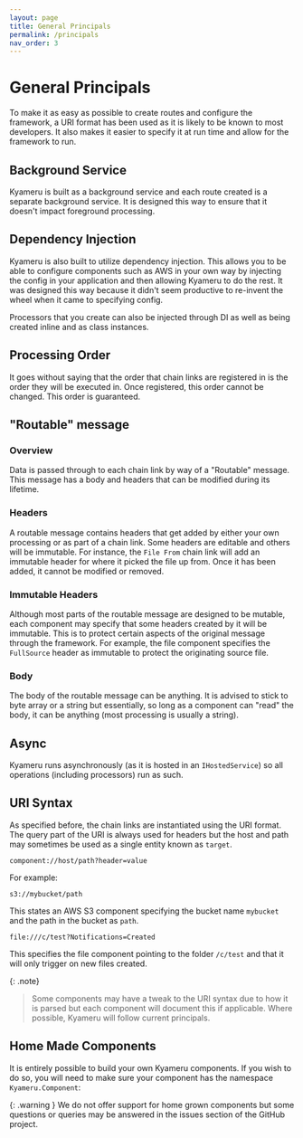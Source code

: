 ```yaml
---
layout: page
title: General Principals
permalink: /principals
nav_order: 3
---
```


# General Principals

To make it as easy as possible to create routes and configure the framework, a URI format has been used as it is likely to be known to most developers. It also makes it easier to specify it at run time and allow for the framework to run.

## Background Service

Kyameru is built as a background service and each route created is a separate background service. It is designed this way to ensure that it doesn't impact foreground processing.

## Dependency Injection

Kyameru is also built to utilize dependency injection. This allows you to be able to configure components such as AWS in your own way by injecting the config in your application and then allowing Kyameru to do the rest. It was designed this way because it didn't seem productive to re-invent the wheel when it came to specifying config.

Processors that you create can also be injected through DI as well as being created inline and as class instances.

## Processing Order

It goes without saying that the order that chain links are registered in is the order they will be executed in. Once registered, this order cannot be changed. This order is guaranteed.

## "Routable" message
### Overview

Data is passed through to each chain link by way of a "Routable" message. This message has a body and headers that can be modified during its lifetime.

### Headers

A routable message contains headers that get added by either your own processing or as part of a chain link. Some headers are editable and others will be immutable. For instance, the `File From` chain link will add an immutable header for where it picked the file up from. Once it has been added, it cannot be modified or removed.

### Immutable Headers

Although most parts of the routable message are designed to be mutable, each component may specify that some headers created by it will be immutable. This is to protect certain aspects of the original message through the framework. For example, the file component specifies the `FullSource` header as immutable to protect the originating source file.

### Body

The body of the routable message can be anything. It is advised to stick to byte array or a string but essentially, so long as a component can "read" the body, it can be anything (most processing is usually a string).

## Async

Kyameru runs asynchronously (as it is hosted in an `IHostedService`) so all operations (including processors) run as such.

## URI Syntax

As specified before, the chain links are instantiated using the URI format. The query part of the URI is always used for headers but the host and path may sometimes be used as a single entity known as `target`.

```
component://host/path?header=value
```

For example:

```
s3://mybucket/path
```
This states an AWS S3 component specifying the bucket name `mybucket` and the path in the bucket as `path`.


```
file:///c/test?Notifications=Created
```

This specifies the file component pointing to the folder `/c/test` and that it will only trigger on new files created.

{: .note}
> Some components may have a tweak to the URI syntax due to how it is parsed but each component will document this if applicable. Where possible, Kyameru will follow current principals.

## Home Made Components

It is entirely possible to build your own Kyameru components. If you wish to do so, you will need to make sure your component has the namespace `Kyameru.Component`:

{: .warning }
We do not offer support for home grown components but some questions or queries may be answered in the issues section of the GitHub project.